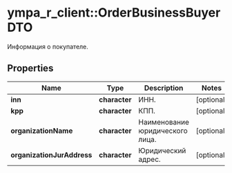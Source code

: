 # ympa_r_client::OrderBusinessBuyerDTO

Информация о покупателе. 

## Properties
Name | Type | Description | Notes
------------ | ------------- | ------------- | -------------
**inn** | **character** | ИНН. | [optional] 
**kpp** | **character** | КПП. | [optional] 
**organizationName** | **character** | Наименование юридического лица. | [optional] 
**organizationJurAddress** | **character** | Юридический адрес. | [optional] 



